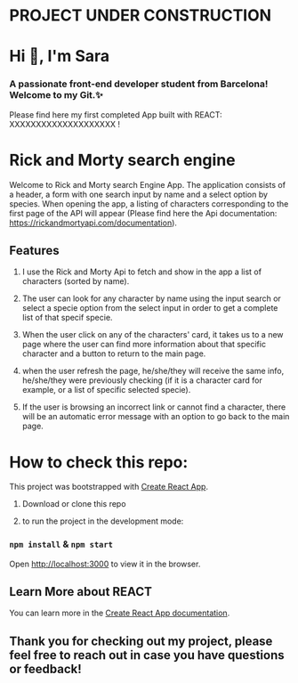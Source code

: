 <h1> PROJECT UNDER CONSTRUCTION</h1>

<h1 >Hi 👋, I'm Sara</h1>

<h3 >A passionate front-end developer student from Barcelona! Welcome to my Git.✨</h3>

Please find here my first completed App built with REACT: XXXXXXXXXXXXXXXXXXXX !

# Rick and Morty search engine

Welcome to Rick and Morty search Engine App. The application consists of a header, a form with one search input by name and a select option by species. When opening the app, a listing
of characters corresponding to the first page of the API will appear (Please find here the Api documentation: https://rickandmortyapi.com/documentation).

## Features

1. I use the Rick and Morty Api to fetch and show in the app a list of characters (sorted by name).

2. The user can look for any character by name using the input search or select a specie option from the select input in order to get a complete list of that specif specie.

3. When the user click on any of the characters' card, it takes us to a new page where the user can find more information about that specific character and a button to return to the main page.

4. when the user refresh the page, he/she/they will receive the same info, he/she/they were previously checking (if it is a character card for example, or a list of specific selected specie).

5. If the user is browsing an incorrect link or cannot find a character, there will be an automatic error message with an option to go back to the main page.

# How to check this repo:

This project was bootstrapped with [Create React App](https://github.com/facebook/create-react-app).

1. Download or clone this repo

2. to run the project in the development mode:

### `npm install` & `npm start`

Open [http://localhost:3000](http://localhost:3000) to view it in the browser.

## Learn More about REACT

You can learn more in the [Create React App documentation](https://facebook.github.io/create-react-app/docs/getting-started).

## Thank you for checking out my project, please feel free to reach out in case you have questions or feedback!
